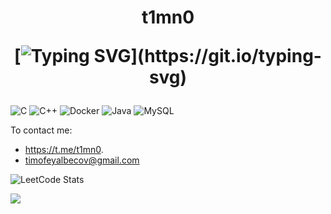 <h1 align="center">t1mn0
  
  [![Typing SVG](https://readme-typing-svg.herokuapp.com?color=%2336BCF7&lines=MEPhI+ICIS+student,+novice+developer;)](https://git.io/typing-svg)
</h1>

![C](https://img.shields.io/badge/c-%2300599C.svg?style=for-the-badge&logo=c&logoColor=white) 
![C++](https://img.shields.io/badge/c++-%2300599C.svg?style=for-the-badge&logo=c%2B%2B&logoColor=white)
![Docker](https://img.shields.io/badge/docker-%230db7ed.svg?style=for-the-badge&logo=docker&logoColor=white)
![Java](https://img.shields.io/badge/java-%23ED8B00.svg?style=for-the-badge&logo=openjdk&logoColor=white)
![MySQL](https://img.shields.io/badge/mysql-4479A1.svg?style=for-the-badge&logo=mysql&logoColor=white)

To contact me: 
- https://t.me/t1mn0.
- timofeyalbecov@gmail.com

![LeetCode Stats](https://leetcode.card.workers.dev/timno?theme=dark&font=source_code_pro&extension=null)

![](https://github-profile-summary-cards.vercel.app/api/cards/repos-per-language?username=t1mn0&theme=solarized_dark)
